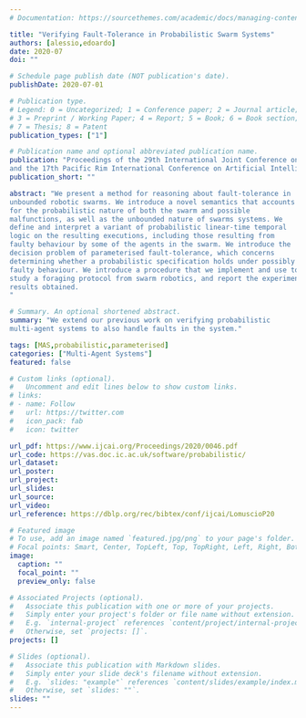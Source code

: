 ```yaml
---
# Documentation: https://sourcethemes.com/academic/docs/managing-content/

title: "Verifying Fault-Tolerance in Probabilistic Swarm Systems"
authors: [alessio,edoardo]
date: 2020-07
doi: ""

# Schedule page publish date (NOT publication's date).
publishDate: 2020-07-01

# Publication type.
# Legend: 0 = Uncategorized; 1 = Conference paper; 2 = Journal article;
# 3 = Preprint / Working Paper; 4 = Report; 5 = Book; 6 = Book section;
# 7 = Thesis; 8 = Patent
publication_types: ["1"]

# Publication name and optional abbreviated publication name.
publication: "Proceedings of the 29th International Joint Conference on Artificial Intelligence
and the 17th Pacific Rim International Conference on Artificial Intelligence (IJCAI-PRICAI20)"
publication_short: ""

abstract: "We present a method for reasoning about fault-tolerance in
unbounded robotic swarms. We introduce a novel semantics that accounts
for the probabilistic nature of both the swarm and possible
malfunctions, as well as the unbounded nature of swarms systems. We
define and interpret a variant of probabilistic linear-time temporal
logic on the resulting executions, including those resulting from
faulty behaviour by some of the agents in the swarm. We introduce the
decision problem of parameterised fault-tolerance, which concerns
determining whether a probabilistic specification holds under possibly
faulty behaviour. We introduce a procedure that we implement and use to
study a foraging protocol from swarm robotics, and report the experimental
results obtained.
"

# Summary. An optional shortened abstract.
summary: "We extend our previous work on verifying probabilistic
multi-agent systems to also handle faults in the system."

tags: [MAS,probabilistic,parameterised]
categories: ["Multi-Agent Systems"]
featured: false

# Custom links (optional).
#   Uncomment and edit lines below to show custom links.
# links:
# - name: Follow
#   url: https://twitter.com
#   icon_pack: fab
#   icon: twitter

url_pdf: https://www.ijcai.org/Proceedings/2020/0046.pdf
url_code: https://vas.doc.ic.ac.uk/software/probabilistic/
url_dataset:
url_poster: 
url_project:
url_slides: 
url_source: 
url_video:
url_reference: https://dblp.org/rec/bibtex/conf/ijcai/LomuscioP20

# Featured image
# To use, add an image named `featured.jpg/png` to your page's folder. 
# Focal points: Smart, Center, TopLeft, Top, TopRight, Left, Right, BottomLeft, Bottom, BottomRight.
image:
  caption: ""
  focal_point: ""
  preview_only: false

# Associated Projects (optional).
#   Associate this publication with one or more of your projects.
#   Simply enter your project's folder or file name without extension.
#   E.g. `internal-project` references `content/project/internal-project/index.md`.
#   Otherwise, set `projects: []`.
projects: []

# Slides (optional).
#   Associate this publication with Markdown slides.
#   Simply enter your slide deck's filename without extension.
#   E.g. `slides: "example"` references `content/slides/example/index.md`.
#   Otherwise, set `slides: ""`.
slides: ""
---
```


